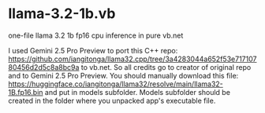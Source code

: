 # llama-3.2-1b.vb
one-file llama 3.2 1b fp16 cpu inference in pure vb.net

I used Gemini 2.5 Pro Preview to port this C++ repo: https://github.com/iangitonga/llama32.cpp/tree/3a4283044a652f53e71710780456d2d5c8a8bc9a to vb.net. So all credits go to creator of original repo and to Gemini 2.5 Pro Preview.
You should manually download this file: https://huggingface.co/iangitonga/llama32/resolve/main/llama32-1B.fp16.bin and put in models subfolder. Models subfolder should be created in the folder where you unpacked app's executable file.
